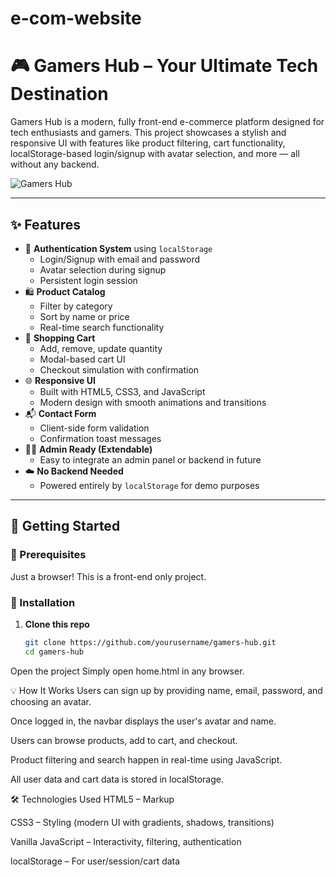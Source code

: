 # e-com-website
# 🎮 Gamers Hub – Your Ultimate Tech Destination

Gamers Hub is a modern, fully front-end e-commerce platform designed for tech enthusiasts and gamers. This project showcases a stylish and responsive UI with features like product filtering, cart functionality, localStorage-based login/signup with avatar selection, and more — all without any backend.

![Gamers Hub ](https://your-screenshot-url.com) 

---

## ✨ Features

- 🔐 **Authentication System** using `localStorage`
  - Login/Signup with email and password
  - Avatar selection during signup
  - Persistent login session
- 🛍️ **Product Catalog**
  - Filter by category
  - Sort by name or price
  - Real-time search functionality
- 🛒 **Shopping Cart**
  - Add, remove, update quantity
  - Modal-based cart UI
  - Checkout simulation with confirmation
- 🌐 **Responsive UI**
  - Built with HTML5, CSS3, and JavaScript
  - Modern design with smooth animations and transitions
- 📬 **Contact Form**
  - Client-side form validation
  - Confirmation toast messages
- 🧑‍💻 **Admin Ready (Extendable)**
  - Easy to integrate an admin panel or backend in future
- ☁️ **No Backend Needed**
  - Powered entirely by `localStorage` for demo purposes

---

## 🚀 Getting Started

### 🔧 Prerequisites
Just a browser! This is a front-end only project.

### 📁 Installation

1. **Clone this repo**
   ```bash
   git clone https://github.com/yourusername/gamers-hub.git
   cd gamers-hub
Open the project
Simply open home.html in any browser.

💡 How It Works
Users can sign up by providing name, email, password, and choosing an avatar.

Once logged in, the navbar displays the user's avatar and name.

Users can browse products, add to cart, and checkout.

Product filtering and search happen in real-time using JavaScript.

All user data and cart data is stored in localStorage.

🛠️ Technologies Used
HTML5 – Markup

CSS3 – Styling (modern UI with gradients, shadows, transitions)

Vanilla JavaScript – Interactivity, filtering, authentication

localStorage – For user/session/cart data
